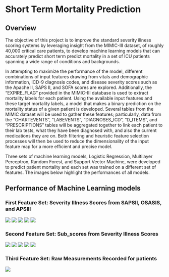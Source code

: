 # Short Term Mortality Prediction

## Overview

The objective of this project is to improve the standard severity illness scoring systems by leveraging insight from the MIMIC-III dataset, of roughly 40,000 critical care patients, to develop machine learning models that can accurately predict short term predict mortality in a set of ICU patients spanning a wide range of conditions and backgrounds.

In attempting to maximize the performance of the model, different combinations of input features drawing from vitals and demographic information, ICD-9 diagnosis codes, and disease severity scores such as the Apache II, SAPS II, and SOFA scores are explored. Additionally, the “EXPIRE_FLAG” provided in the MIMIC-III database is used to extract mortality labels for each patient. Using the available input features and these target mortality labels, a model that makes a binary prediction on the mortality status of a given patient is developed. Several tables from the MIMIC dataset will be used to gather these features; particularly, data from the “CHARTEVENTS”, “LABEVENTS”, “DIAGNOSES_ICD”, “D_ITEMS”, and “PRESCRIPTIONS” tables will be aggregated together to link each patient to their lab tests, what they have been diagnosed with, and also the current medications they are on. Both filtering and heuristic feature selection processes will then be used to reduce the dimensionality of the input feature map for a more efficient and precise model.

Three sets of machine learning models, Logistic Regression, Multilayer Perceptron, Random Forest, and Support Vector Machine, were developed to predict patient mortality and each set was trained on a different set of features. The images below highlight the performances of all models.

## Performance of Machine Learning models

### First Feature Set: Severity Illness Scores from SAPSII, OSASIS, and APSIII
![](figures/Illness_scores/logistic_regression.png)
![](figures/Illness_scores/mlp.png)
![](figures/Illness_scores/random_forest.png)
![](figures/Illness_scores/svm.png)
![](figures/Illness_scores/confusion_matrix.png)

### Second Feature Set: Sub_scores from Severity Illness Scores
![](figures/Subscores/logistic_regression.png)
![](figures/Subscores/mlp.png)
![](figures/Subscores/random_forest.png)
![](figures/Subscores/svm.png)
![](figures/Subscores/confusion_matrix.png)

### Third Feature Set: Raw Measurements Recorded for patients
![](figures/Raw_features/all_models.png)
